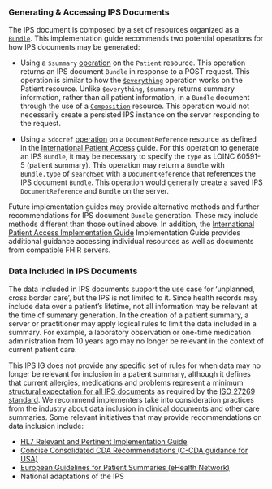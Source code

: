 ### Generating & Accessing IPS Documents

The IPS document is composed by a set of resources organized as a [`Bundle`](./StructureDefinition-Bundle-uv-ips.html). This implementation guide recommends two potential operations for how IPS documents may be generated:

-	Using a `$summary` [operation](./OperationDefinition-summary.html) on the `Patient` resource. This operation returns an IPS document `Bundle` in response to a POST request. This operation is similar to how the [`$everything`](http://hl7.org/fhir/OperationDefinition/Patient-everything) operation works on the Patient resource. Unlike `$everything`, `$summary` returns summary information, rather than all patient information, in a `Bundle` document through the use of a [`Composition`](./StructureDefinition-Composition-uv-ips.html) resource. This operation would not necessarily create a persisted IPS instance on the server responding to the request. 

-	Using a `$docref` [operation](http://hl7.org/fhir/uv/ipa/OperationDefinition-docref.html) on a `DocumentReference` resource as defined in the [International Patient Access](https://hl7.org/fhir/uv/ipa/) guide. For this operation to generate an IPS `Bundle`, it may be necessary to specify the `type` as LOINC 60591-5 (patient summary). This operation may return a `Bundle` with `Bundle.type` of `searchSet` with a `DocumentReference` that references the IPS document `Bundle`.  This operation would generally create a saved IPS `DocumentReference` and `Bundle` on the server. 

Future implementation guides may provide alternative methods and further recommendations for IPS document `Bundle` generation. These may include methods different than those outlined above. In addition, the  [International Patient Access Implementation Guide](https://hl7.org/fhir/uv/ipa/) Implementation Guide provides additional guidance accessing individual resources as well as documents from compatible FHIR servers. 

### Data Included in IPS Documents

The data included in IPS documents support the use case for ‘unplanned, cross border care’, but the IPS is not limited to it. Since health records may include data over a patient’s lifetime, not all information may be relevant at the time of summary generation. In the creation of a patient summary, a server or practitioner may apply logical rules to limit the data included in a summary. For example, a laboratory observation or one-time medication administration from 10 years ago may no longer be relevant in the context of current patient care. 

This IPS IG does not provide any specific set of rules for when data may no longer be relevant for inclusion in a patient summary, although it defines that current allergies, medications and problems represent a minimum [structural expectation for all IPS documents](./ipsStructure.html) as required by the [ISO 27269 standard](https://www.iso.org/standard/79491.html). We recommend implementers take into consideration practices from the industry about data inclusion in clinical documents and other care summaries. Some relevant initiatives that may provide recommendations on data inclusion include:

-	[HL7 Relevant and Pertinent Implementation Guide](https://www.hl7.org/implement/standards/product_brief.cfm?product_id=453)
-	[Concise Consolidated CDA Recommendations (C-CDA guidance for USA)](http://www.commonwellalliance.org/wp-content/uploads/2018/07/Carequality_CommonWell_Improve_C-CDA_06-15-2018_V1.pdf) 
- [European Guidelines for Patient Summaries (eHealth Network)](https://ec.europa.eu/health/publications/guidelines-patient-summary_en) 
-	National adaptations of the IPS

